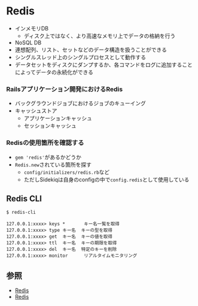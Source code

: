 # Redis
- インメモリDB
  - ディスク上ではなく、より高速なメモリ上でデータの格納を行う
- NoSQL DB
- 連想配列、リスト、セットなどのデータ構造を扱うことができる
- シングルスレッド上のシングルプロセスとして動作する
- データセットをディスクにダンプするか、各コマンドをログに追加することによってデータの永続化ができる

### Railsアプリケーション開発におけるRedis
- バックグラウンドジョブにおけるジョブのキューイング
- キャッシュストア
  - アプリケーションキャッシュ
  - セッションキャッシュ

### Redisの使用箇所を確認する
- `gem 'redis'`があるかどうか
- `Redis.new`されている箇所を探す
  - `config/initializers/redis.rb`など
  - ただしSidekiqは自身のconfigの中で`config.redis`として使用している

## Redis CLI
```
$ redis-cli

127.0.0.1:xxxx> keys *       キー名一覧を取得
127.0.0.1:xxxx> type キー名  キーの型を取得
127.0.0.1:xxxx> get  キー名  キーの値を取得
127.0.0.1:xxxx> ttl  キー名  キーの期限を取得
127.0.0.1:xxxx> del  キー名  特定のキーを削除
127.0.0.1:xxxx> monitor      リアルタイムモニタリング
```

## 参照
- [Redis](https://redis.io/)
- [Redis](https://ja.wikipedia.org/wiki/Redis)
